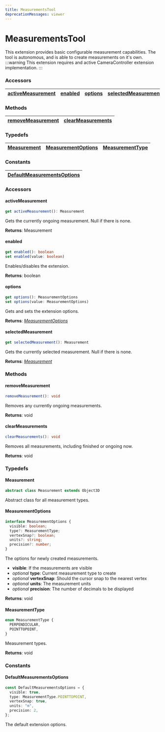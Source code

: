 ```yaml
---
title: MeasurementsTool
deprecationMessages: viewer
---
```


<Banner />

# MeasurementsTool

This extension provides basic configurable measurement capabilities. The tool is autonomous, and is able to create measurements on it's own.
:::warning
This extension requires and active CameraController extension implementation.
:::

### <h3>Accessors</h3>

| [activeMeasurement](/viewer/measurements-tool-api.md#activemeasurement) | [enabled](/viewer/measurements-tool-api.md#enabled) | [options](/viewer/measurements-tool-api.md#options) | [selectedMeasurement](/viewer/measurements-tool-api.md#selectedmeasurement) |
| ----------------------------------------------------------------------- | --------------------------------------------------- | --------------------------------------------------- | --------------------------------------------------------------------------- |

### <h3>Methods</h3>

| [removeMeasurement](/viewer/measurements-tool-api.md#removemeasurement) | [clearMeasurements](/viewer/measurements-tool-api.md#clearmeasurements) |
| ----------------------------------------------------------------------- | ----------------------------------------------------------------------- |

### <h3>Typedefs</h3>

| [Measurement](/viewer/measurements-tool-api.md#measurement) | [MeasurementOptions](/viewer/measurements-tool-api.md#measurementoptions) | [MeasurementType](/viewer/measurements-tool-api.md#measurementtype) |
| ----------------------------------------------------------- | ------------------------------------------------------------------------- | ------------------------------------------------------------------- |

### <h3>Constants</h3>

| [DefaultMeasurementsOptions](/viewer/speckle-renderer-api.md#defaultmeasurementsoptions) |
| ---------------------------------------------------------------------------------------- |

### <h3>Accessors</h3>

#### <b>activeMeasurement</b>

```ts
get activeMeasurement(): Measurement
```

Gets the currently ongoing measurement. Null if there is none.

**Returns**: Measurement

#### <b>enabled</b>

```ts
get enabled(): boolean
set enabled(value: boolean)
```

Enables/disables the extension.

**Returns**: boolean

#### <b>options</b>

```ts
get options(): MeasurementOptions
set options(value: MeasurementOptions)
```

Gets and sets the extension options.

**Returns**: [_MeasurementOptions_](/viewer/speckle-renderer-api.md#defaultmeasurementsoptions)

#### <b>selectedMeasurement</b>

```ts
get selectedMeasurement(): Measurement
```

Gets the currently selected measurement. Null if there is none.

**Returns**: [_Measurement_](/viewer/speckle-renderer-api.md#measurement)

### <h3>Methods</h3>

#### <b>removeMeasurement</b>

```ts
removeMeasurement(): void
```

Removes any currently ongoing measurements.

**Returns**: void

#### <b>clearMeasurements</b>

```ts
clearMeasurements(): void
```

Removes all measurements, including finished or ongoing now.

**Returns**: void

### <h3>Typedefs</h3>

#### <b>Measurement</b>

```ts
abstract class Measurement extends Object3D
```

Abstract class for all measurement types.

#### <b>MeasurementOptions</b>

```ts
interface MeasurementOptions {
  visible: boolean;
  type?: MeasurementType;
  vertexSnap?: boolean;
  units?: string;
  precision?: number;
}
```

The options for newly created measurements.

- **visible**: If the measurements are visible
- _optional_ **type**: Current measurement type to create
- _optional_ **vertexSnap**: Should the cursor snap to the nearest vertex
- _optional_ **units**: The measurement units
- _optional_ **precision**: The number of decimals to be displayed

**Returns**: void

#### <b>MeasurementType</b>

```ts
enum MeasurementType {
  PERPENDICULAR,
  POINTTOPOINT,
}
```

Measurement types.

**Returns**: void

### <h3>Constants</h3>

#### <b>DefaultMeasurementsOptions</b>

```ts
const DefaultMeasurementsOptions = {
  visible: true,
  type: MeasurementType.POINTTOPOINT,
  vertexSnap: true,
  units: "m",
  precision: 2,
};
```

The default extension options.
